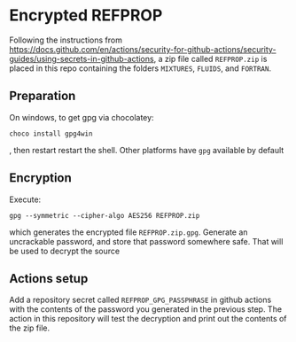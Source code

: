 # Encrypted REFPROP 

Following the instructions from https://docs.github.com/en/actions/security-for-github-actions/security-guides/using-secrets-in-github-actions, a zip file called ``REFPROP.zip`` is placed in this repo containing the folders ``MIXTURES``, ``FLUIDS``, and ``FORTRAN``.

## Preparation

On windows, to get gpg via chocolatey:
```
choco install gpg4win
```
, then restart restart the shell. Other platforms have ``gpg`` available by default

## Encryption

Execute:
```
gpg --symmetric --cipher-algo AES256 REFPROP.zip
```
which generates the encrypted file ``REFPROP.zip.gpg``. Generate an uncrackable password, and store that password somewhere safe. That will be used to decrypt the source

## Actions setup

Add a repository secret called ``REFPROP_GPG_PASSPHRASE`` in github actions with the contents of the password you generated in the previous step. The action in this repository will test the decryption and print out the contents of the zip file.